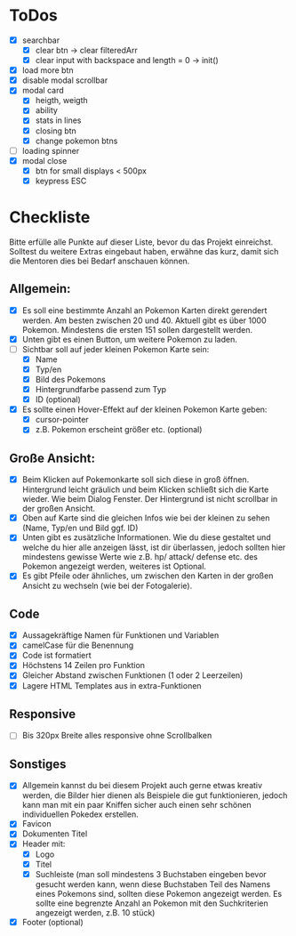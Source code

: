 # ToDos

- [x] searchbar
  - [x] clear btn -> clear filteredArr
  - [x] clear input with backspace and length = 0 -> init()
- [x] load more btn
- [x] disable modal scrollbar
- [x] modal card
  - [x] heigth, weigth
  - [x] ability
  - [x] stats in lines
  - [x] closing btn
  - [x] change pokemon btns
- [ ] loading spinner
- [x] modal close
  - [x] btn for small displays < 500px
  - [x] keypress ESC

# Checkliste

Bitte erfülle alle Punkte auf dieser Liste, bevor du das Projekt einreichst. Solltest du weitere Extras eingebaut haben, erwähne das kurz, damit sich die Mentoren dies bei Bedarf anschauen können.

## Allgemein:

- [x] Es soll eine bestimmte Anzahl an Pokemon Karten direkt gerendert werden. Am besten zwischen 20 und 40. Aktuell gibt es über 1000 Pokemon. Mindestens die ersten 151 sollen dargestellt werden.
- [x] Unten gibt es einen Button, um weitere Pokemon zu laden.
- [ ] Sichtbar soll auf jeder kleinen Pokemon Karte sein:
  - [x] Name
  - [x] Typ/en
  - [x] Bild des Pokemons
  - [x] Hintergrundfarbe passend zum Typ
  - [x] ID (optional)
- [x] Es sollte einen Hover-Effekt auf der kleinen Pokemon Karte geben:
  - [x] cursor-pointer
  - [x] z.B. Pokemon erscheint größer etc. (optional)

## Große Ansicht:

- [x] Beim Klicken auf Pokemonkarte soll sich diese in groß öffnen.
      Hintergrund leicht gräulich und beim Klicken schließt sich die Karte wieder. Wie beim Dialog Fenster. Der Hintergrund ist nicht scrollbar in der großen Ansicht.
- [x] Oben auf Karte sind die gleichen Infos wie bei der kleinen zu sehen (Name, Typ/en und Bild ggf. ID)
- [x] Unten gibt es zusätzliche Informationen. Wie du diese gestaltet und welche du hier alle anzeigen lässt, ist dir überlassen, jedoch sollten hier mindestens gewisse Werte wie z.B. hp/ attack/ defense etc. des Pokemon angezeigt werden, weiteres ist Optional.
- [x] Es gibt Pfeile oder ähnliches, um zwischen den Karten in der großen Ansicht zu wechseln (wie bei der Fotogalerie).

## Code

- [x] Aussagekräftige Namen für Funktionen und Variablen
- [x] camelCase für die Benennung
- [x] Code ist formatiert
- [x] Höchstens 14 Zeilen pro Funktion
- [x] Gleicher Abstand zwischen Funktionen (1 oder 2 Leerzeilen)
- [x] Lagere HTML Templates aus in extra-Funktionen

## Responsive

- [ ] Bis 320px Breite alles responsive ohne Scrollbalken

## Sonstiges

- [x] Allgemein kannst du bei diesem Projekt auch gerne etwas kreativ werden, die Bilder hier dienen als Beispiele die gut funktionieren, jedoch kann man mit ein paar Kniffen sicher auch einen sehr schönen individuellen Pokedex erstellen.
- [x] Favicon
- [x] Dokumenten Titel
- [x] Header mit:
  - [x] Logo
  - [x] Titel
  - [x] Suchleiste (man soll mindestens 3 Buchstaben eingeben bevor gesucht werden kann, wenn diese Buchstaben Teil des Namens eines Pokemons sind, sollten diese Pokemon angezeigt werden. Es sollte eine begrenzte Anzahl an Pokemon mit den Suchkriterien angezeigt werden, z.B. 10 stück)
- [x] Footer (optional)
